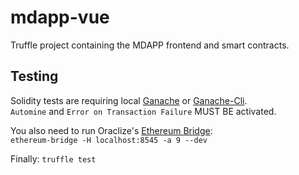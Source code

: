 # mdapp-vue
Truffle project containing the MDAPP frontend and smart contracts.


## Testing
Solidity tests are requiring local [Ganache](https://github.com/trufflesuite/ganache) or
[Ganache-Cli](https://github.com/trufflesuite/ganache-cli).  
`Automine` and `Error on Transaction Failure` MUST BE activated.


You also need to run Oraclize's [Ethereum Bridge](https://github.com/oraclize/ethereum-bridge):  
`ethereum-bridge -H localhost:8545 -a 9 --dev`

Finally: `truffle test`
